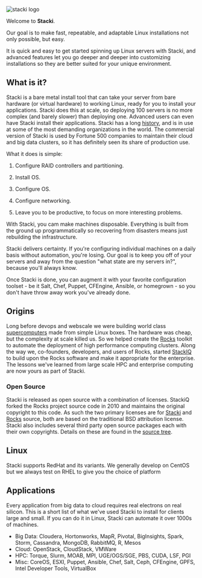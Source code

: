![stacki logo](https://github.com/StackIQ/stacki/blob/master/logo.png?raw=true)

Welcome to **Stacki**.

Our goal is to make fast, repeatable, and adaptable Linux installations not only possible, but easy.

It is quick and easy to get started spinning up Linux servers with
Stacki, and advanced features let you go deeper and deeper into
customizing installations so they are better suited for your unique environment.


## What is it?

Stacki is a bare metal install tool that can take your server from bare hardware (or virtual hardware) to working Linux, ready for you to install your applications.
Stacki does this at scale, so deploying 100 servers is no more complex (and barely slower) than deploying one.
Advanced users can even have Stacki install their applications.
Stacki has a long [history](#origins), and is in use at some of the most demanding organizations in the world.
The commercial version of Stacki is used by Fortune 500 companies to maintain their cloud and big data clusters, so it has definitely seen its share of production use.

What it does is simple:

1. Configure RAID controllers and partitioning. 

2. Install OS.

3. Configure OS.

4. Configure networking.

5. Leave you to be productive, to focus on more interesting problems.

With Stacki, you cam make machines disposable.
Everything is built from the ground up programmatically so recovering from disasters means just rebuilding the infrastructure.

Stacki delivers certainty. If you're configuring individual machines on a daily basis without automation, you're losing. Our goal is to keep you off of your servers and away from the question "what state are my servers in?", because you'll always know.

Once Stacki is done, you can augment it with your favorite configuration toolset - be it Salt, Chef, Puppet, CFEngine, Ansible, or homegrown - so you don't have throw away work you've already done. 


## Origins

Long before devops and webscale we were building world class [supercomputers](http://www.sdsc.edu) made from simple Linux boxes.
The hardware was cheap, but the complexity at scale killed us.
So we helped create the [Rocks](http://www.rocksclusters.org) toolkit to automate the deployment of high performance computing clusters.
Along the way we, co-founders, developers, and users of Rocks, started [StackIQ](http://www.stackiq.com) to build upon the Rocks software and make it appropriate for the enterprise.
The lessons we've learned from large scale HPC and enterprise computing are now yours as part of Stacki.

### Open Source<a name="license"></a>

Stacki is released as open source with a combination of licenses.
StackiQ forked the Rocks project source code in 2010 and maintains the original copyright to this code.
As such the two primary licenses are for [Stacki](Stacki-License) and [Rocks](Rocks-license) source,
both are based on the traditional BSD attribution license.
Stacki also includes several third party open source packages each with their own copyrights.
Details on these are found in the [source tree](https://github.com/StackiQ/stacki).


## Linux

Stacki supports RedHat and its variants.
We generally develop on CentOS but we always test on RHEL to give you the choice of platform

## Applications

Every application from big data to cloud requires real electrons on real silicon. This is a short list of what we've used Stacki to install for clients large and small. If you can do it in Linux, Stacki can automate it over 1000s of machines. 

* Big Data: Cloudera, Hortonworks, MapR, Pivotal, BigInsights, Spark, Storm, Cassandra, MongoDB, RabbitMQ, R, Mesos
* Cloud: OpenStack, CloudStack, VMWare
* HPC: Torque, Slurm, MOAB, MPI, UGE/OGS/SGE, PBS, CUDA, LSF, PGI
* Misc: CoreOS, ESXI, Puppet, Ansible, Chef, Salt, Ceph, CFEngine, GPFS, Intel Developer Tools, VirtualBox